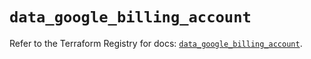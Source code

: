 # `data_google_billing_account`

Refer to the Terraform Registry for docs: [`data_google_billing_account`](https://registry.terraform.io/providers/hashicorp/google/6.17.0/docs/data-sources/billing_account).
